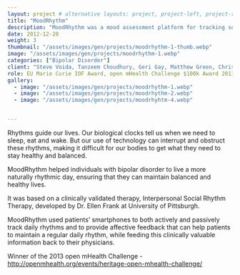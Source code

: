 ```yaml
---
layout: project # alternative layouts: project, project-left, project-right, project-top
title: "MoodRhythm"
description: "MoodRhythm was a mood assessment platform for tracking social rhythms and behaviour of people with bipolar disorder."
date: 2012-12-20
weight: 3
thumbnail: "/assets/images/gen/projects/moodrhythm-1-thumb.webp"
image: "/assets/images/gen/projects/moodrhythm-1.webp"
categories: ["Bipolar Disorder"]
client: "Steve Voida, Tanzeem Choudhury, Geri Gay, Matthew Green, Chrissie Chi, Mashfiqui Rabbi, Saeed Abdullah"
role: EU Marie Curie IOF Award, open mHealth Challenge $100k Award 2013
gallery:
  - image: "/assets/images/gen/projects/moodrhythm-1.webp"
  - image: "/assets/images/gen/projects/moodrhythm-2.webp"
  - image: "/assets/images/gen/projects/moodrhyhtm-4.webp"


---
```


Rhythms guide our lives. Our biological clocks tell us when we need to sleep, eat and wake. But our use of technology can interrupt and obstruct these rhythms, making it difficult for our bodies to get what they need to stay healthy and balanced. 

MoodRhythm helped individuals with bipolar disorder to live a more naturally rhythmic day, ensuring that they can maintain balanced and healthy lives. 

It was based on a clinically validated therapy, Interpersonal Social Rhythm Therapy, developed by Dr. Ellen Frank at University of Pittsburgh. 

MoodRhythm used patients’ smartphones to both actively and passively track daily rhythms and to provide affective feedback that can help patients to maintain a regular daily rhythm, while feeding this clinically valuable information back to their physicians.

Winner of the 2013 open mHealth Challenge - http://openmhealth.org/events/heritage-open-mhealth-challenge/


